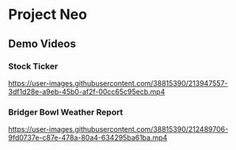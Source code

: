 # Project Neo

## Demo Videos

### Stock Ticker
https://user-images.githubusercontent.com/38815390/213947557-3df1d28e-a9eb-45b0-af2f-00cc65c95ecb.mp4

### Bridger Bowl Weather Report
https://user-images.githubusercontent.com/38815390/212489706-9fd0737e-c87e-478a-80a4-634295ba61ba.mp4




